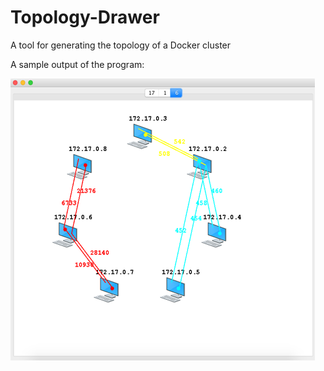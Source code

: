 # Topology-Drawer
A tool for generating the topology of a Docker cluster

A sample output of the program:

![topology](./sampleoutput.png)
